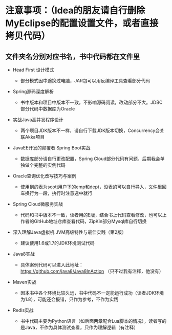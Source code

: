# 注意事项：（Idea的朋友请自行删除MyEclipse的配置设置文件，或者直接拷贝代码）
## 文件夹名分别对应书名，书中代码都在文件里

* Head First 设计模式
  * 部分模式因中途换过电脑，JAR包可以用反编译工具查看部分代码

* Spring源码深度解析
  * 书中版本和项目中版本不一致，不影响源码阅读，改动部分不大。JDBC部分代码中数据库为Oracle

* 实战Java高并发程序设计
  * 两个项目JDK版本不一样，请自行下载JDK版本切换，Concurrency会关联Akka项目

* JavaEE开发的颠覆者 Spring Boot实战
  * 数据库部分请自行更改配置，Spring Cloud部分代码有问题，后期我会单独做个完整的实例代码

* Oracle查询优化改写技巧与案例
  * 使用到的表为scott用户下的emp和dept，没表的可以自行导入，文件里回车换行为一段，执行时注意选中就行

* Spring Cloud微服务实战
  * 代码和书中版本不一致，读者用的E版，结合书上代码查看修改，也可以上作者的GitHub地址仓库查看代码，ZipKin部分Mysql库自行切换

* 深入理解Java虚拟机 JVM高级特性与最佳实践（第2版）
  * 建议使用1.6或1.7的JDK环境测试代码

* Java8实战
  * 具体案例代码可以进入此地址：https://github.com/java8/Java8InAction （只不过我有注释，他没有）

* Maven实战
  * 因本书中各个环境比较久远，书中代码不一定能运行成功（读者JDK环境为1.8），可能还会报错，只作为参考，不作为实践
  
* Redis实战
  * 书中代码主要为Python语言（如后面两章配合Lua脚本的情况），读者写的是Java，不作为具体测试查看，只作为理解逻辑（有注释）
